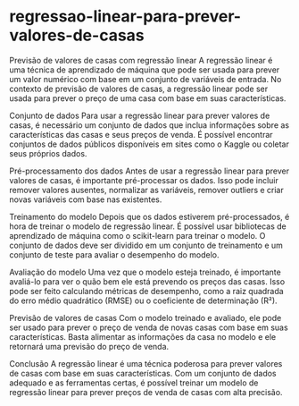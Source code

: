 # regressao-linear-para-prever-valores-de-casas
Previsão de valores de casas com regressão linear
A regressão linear é uma técnica de aprendizado de máquina que pode ser usada para prever um valor numérico com base em um conjunto de variáveis ​​de entrada. No contexto de previsão de valores de casas, a regressão linear pode ser usada para prever o preço de uma casa com base em suas características.

Conjunto de dados
Para usar a regressão linear para prever valores de casas, é necessário um conjunto de dados que inclua informações sobre as características das casas e seus preços de venda. É possível encontrar conjuntos de dados públicos disponíveis em sites como o Kaggle ou coletar seus próprios dados.

Pré-processamento dos dados
Antes de usar a regressão linear para prever valores de casas, é importante pré-processar os dados. Isso pode incluir remover valores ausentes, normalizar as variáveis, remover outliers e criar novas variáveis ​​com base nas existentes.

Treinamento do modelo
Depois que os dados estiverem pré-processados, é hora de treinar o modelo de regressão linear. É possível usar bibliotecas de aprendizado de máquina como o scikit-learn para treinar o modelo. O conjunto de dados deve ser dividido em um conjunto de treinamento e um conjunto de teste para avaliar o desempenho do modelo.

Avaliação do modelo
Uma vez que o modelo esteja treinado, é importante avaliá-lo para ver o quão bem ele está prevendo os preços das casas. Isso pode ser feito calculando métricas de desempenho, como a raiz quadrada do erro médio quadrático (RMSE) ou o coeficiente de determinação (R²).

Previsão de valores de casas
Com o modelo treinado e avaliado, ele pode ser usado para prever o preço de venda de novas casas com base em suas características. Basta alimentar as informações da casa no modelo e ele retornará uma previsão do preço de venda.

Conclusão
A regressão linear é uma técnica poderosa para prever valores de casas com base em suas características. Com um conjunto de dados adequado e as ferramentas certas, é possível treinar um modelo de regressão linear para prever preços de venda de casas com alta precisão.
